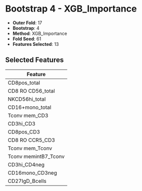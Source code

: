 # Bootstrap 4 - XGB_Importance

- **Outer Fold**: 17
- **Bootstrap**: 4
- **Method**: XGB_Importance
- **Fold Seed**: 61
- **Features Selected**: 13

## Selected Features

| Feature |
|---------|
| CD8pos_total |
| CD8 RO CD56_total |
| NKCD56hi_total |
| CD16+mono_total |
| Tconv mem_CD3 |
| CD3hi_CD3 |
| CD8pos_CD3 |
| CD8 RO CCR5_CD3 |
| Tconv mem_Tconv |
| Tconv memintB7_Tconv |
| CD3hi_CD4neg |
| CD16mono_CD3neg |
| CD27IgD_Bcells |
